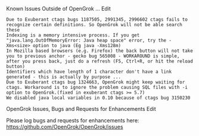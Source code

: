 Known Issues Outside of OpenGrok ...
Edit

    Due to Exuberant ctags bugs 1187505, 2991345, 2996602 ctags fails to recognize certain definitions. So OpenGrok will not be able search these
    Indexing is a memory intensive process. If you get "java.lang.OutOfMemoryError: Java heap space" error, try the -Xms<size> option to java (Eg java -Xms128m)
    In Mozilla based browsers (e.g. Firefox) the back button will not take you to previous anchor - gecko bug 565008 - WORKAROUND is simple, after you press back, just do a refresh (F5, Ctrl+R, or hit the reload button)
    Identifiers which have length of 1 character don't have a link generated - this is actually by purpose ...
    Due to Exuberant ctags bug 1324663, OpenGrok might keep waiting for ctags. Workaround is to ignore the problem causing SQL files with -i option to OpenGrok.(fixed in exuberant ctags >= 5.7)
    We disabled java local variables in 0.10 because of ctags bug 3150230

OpenGrok Issues, Bugs and Requests for Enhancements
Edit

 Please log bugs and requests for enhancements here: https://github.com/OpenGrok/OpenGrok/issues
